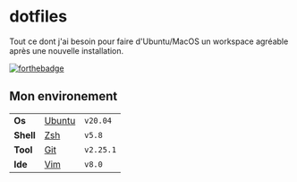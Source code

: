 # dotfiles

Tout ce dont j'ai besoin pour faire d'Ubuntu/MacOS un workspace agréable après une nouvelle installation.

[![forthebadge](https://forthebadge.com/images/badges/ctrl-c-ctrl-v.svg)](https://forthebadge.com)

## Mon environement

|             |                                                      |           |
| :---------- | :--------------------------------------------------- | --------- |
| **Os**      | [Ubuntu](https://ubuntu.com/download)                | `v20.04 ` |
| **Shell**   | [Zsh](https://www.zsh.org/)                          | `v5.8`    |
| **Tool**    | [Git](https://git-scm.com/)                          | `v2.25.1` |
| **Ide**     | [Vim](https://www.vim.org/)                          | `v8.0`    |
